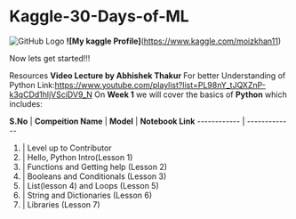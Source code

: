 # Kaggle-30-Days-of-ML
![GitHub Logo](/kaggle.jpg)
**![My kaggle Profile]**(https://www.kaggle.com/moizkhan11)

Now lets get started!!!

Resources **Video Lecture by Abhishek Thakur** For better Understanding of Python Link:https://www.youtube.com/playlist?list=PL98nY_tJQXZnP-k3qCDd1hljVSciDV9_N
On **Week 1** we will cover the basics of **Python** which includes:

**S.No** | **Compeition Name** | **Model** | **Notebook Link** 
------------ | -------------
1. | Level up to Contributor
2. | Hello, Python Intro(Lesson 1)
3. | Functions and Getting help (Lesson 2)
4. | Booleans and Conditionals (Lesson 3)
5. | List(lesson 4) and Loops (Lesson 5)
6. | String and Dictionaries (Lesson 6)
7. | Libraries (Lesson 7)

